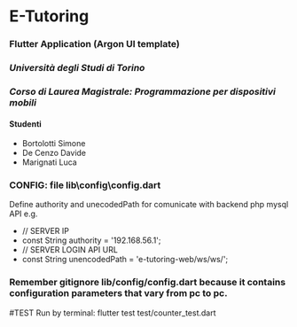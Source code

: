 # E-Tutoring 
### Flutter Application (Argon UI template)

### *Università degli Studi di Torino*

### *Corso di Laurea Magistrale: Programmazione per dispositivi mobili*

#### Studenti
+ Bortolotti Simone
+  De Cenzo Davide
+  Marignati Luca

### CONFIG: file lib\config\config.dart
Define authority and unecodedPath for comunicate with backend php mysql API
e.g. 
- // SERVER IP
- const String authority = '192.168.56.1';
- // SERVER LOGIN API URL
- const String unencodedPath = 'e-tutoring-web/ws/ws/';

### Remember gitignore lib/config/config.dart because it contains configuration parameters that vary from pc to pc.

#TEST
Run by terminal: flutter test test/counter_test.dart